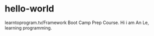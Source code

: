 # hello-world
learntoprogram.tv/Framework Boot Camp Prep Course. 
Hi i am An Le, learning programming.
